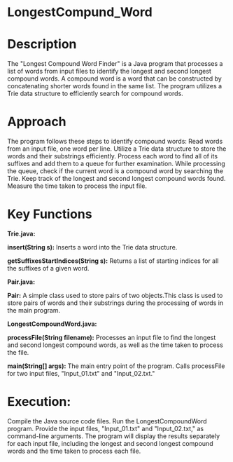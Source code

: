 # LongestCompund_Word

# Description
The "Longest Compound Word Finder" is a Java program that processes a list of words from input files to identify the longest and second longest compound words. A compound word is a word that can be constructed by concatenating shorter words found in the same list. The program utilizes a Trie data structure to efficiently search for compound words.

# Approach
The program follows these steps to identify compound words:
Read words from an input file, one word per line.
Utilize a Trie data structure to store the words and their substrings efficiently.
Process each word to find all of its suffixes and add them to a queue for further examination.
While processing the queue, check if the current word is a compound word by searching the Trie.
Keep track of the longest and second longest compound words found.
Measure the time taken to process the input file.

# Key Functions

**Trie.java:**

**insert(String s):** Inserts a word into the Trie data structure.

**getSuffixesStartIndices(String s):** Returns a list of starting indices for all the suffixes of a given word.

**Pair.java:**

**Pair:** A simple class used to store pairs of two objects.This class is used to store pairs of words and their substrings during the processing of words in the main program.

**LongestCompoundWord.java:**

**processFile(String filename):** Processes an input file to find the longest and second longest compound words, as well as the time taken to process the file.

**main(String[] args):** The main entry point of the program. Calls processFile for two input files, "Input_01.txt" and "Input_02.txt."

# Execution:
Compile the Java source code files.
Run the LongestCompoundWord program.
Provide the input files, "Input_01.txt" and "Input_02.txt," as command-line arguments.
The program will display the results separately for each input file, including the longest and second longest compound words and the time taken to process each file.
